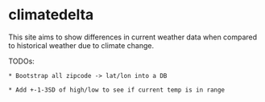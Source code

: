 # climatedelta
This site aims to show differences in current weather data when compared to historical weather due to climate change. 


TODOs:
    
    * Bootstrap all zipcode -> lat/lon into a DB

    * Add +-1-3SD of high/low to see if current temp is in range
